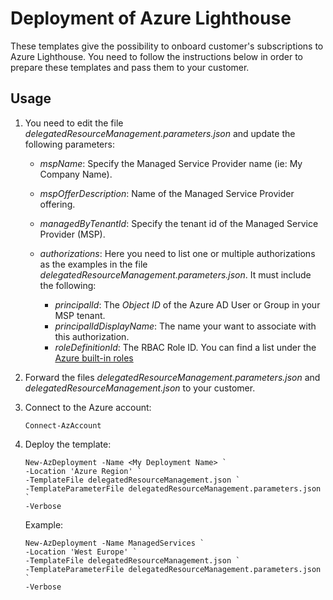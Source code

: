 # Deployment of Azure Lighthouse

These templates give the possibility to onboard customer's subscriptions to Azure Lighthouse.
You need to follow the instructions below in order to prepare these templates and pass them to your customer.

## Usage

1. You need to edit the file *delegatedResourceManagement.parameters.json* and update the following parameters:

    * *mspName*: Specify the Managed Service Provider name (ie: My Company Name).
    * *mspOfferDescription*: Name of the Managed Service Provider offering.
    * *managedByTenantId*: Specify the tenant id of the Managed Service Provider (MSP).
    * *authorizations*: Here you need to list one or multiple authorizations as the examples in the file *delegatedResourceManagement.parameters.json*. It must include the following:

        * *principalId*: The *Object ID* of the Azure AD User or Group in your MSP tenant.
        * *principalIdDisplayName*: The name your want to associate with this authorization.
        * *roleDefinitionId*: The RBAC Role ID. You can find a list under the [Azure built-in roles](https://docs.microsoft.com/en-us/azure/role-based-access-control/built-in-roles)

2. Forward the files *delegatedResourceManagement.parameters.json* and *delegatedResourceManagement.json* to your customer.

3. Connect to the Azure account:
    ```
    Connect-AzAccount
    ```
2. Deploy the template:

    ```
    New-AzDeployment -Name <My Deployment Name> `
    -Location 'Azure Region' `
    -TemplateFile delegatedResourceManagement.json `
    -TemplateParameterFile delegatedResourceManagement.parameters.json `
    -Verbose
    ```

    Example:
    ```
    New-AzDeployment -Name ManagedServices `
    -Location 'West Europe' `
    -TemplateFile delegatedResourceManagement.json `
    -TemplateParameterFile delegatedResourceManagement.parameters.json `
    -Verbose
    ```